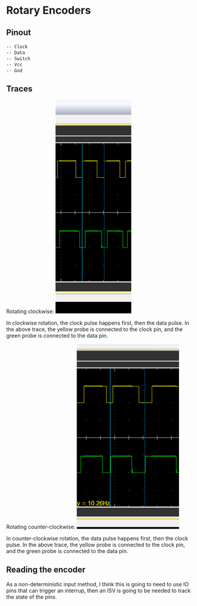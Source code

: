 # Rotary Encoders
## Pinout
```
-- Clock
-- Data
-- Switch
-- Vcc
-- Gnd
```
## Traces
Rotating clockwise:
![Console Invaders screen shot](docs/CW-Yellow-Clock--Green-Data.PNG)

In clockwise rotation, the clock pulse happens first, then the data pulse. In the above trace, the yellow probe is connected to the clock pin, and the green probe is connected to the data pin.

Rotating counter-clockwise:
![Console Invaders screen shot](docs/CCW-Yellow-Clock--Green-Data.PNG)

In counter-clockwise rotation, the data pulse happens first, then the clock pulse. In the above trace, the yellow probe is connected to the clock pin, and the green probe is connected to the data pin.

## Reading the encoder
As a non-deterministic input method, I think this is going to need to use IO pins that can trigger an interrup, then an ISV is going to be needed to track the state of the pins.
